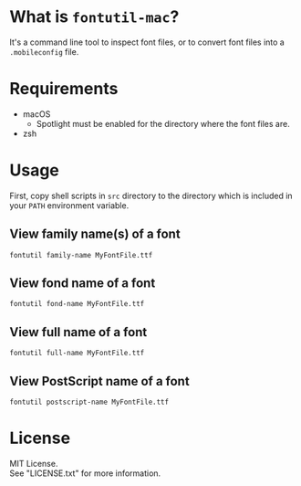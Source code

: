 # What is `fontutil-mac`?

It's a command line tool to inspect font files, or to convert font files into a `.mobileconfig` file.


# Requirements

- macOS
  * Spotlight must be enabled for the directory where the font files are.
- zsh


# Usage

First, copy shell scripts in `src` directory to the directory which is included in your `PATH` environment variable.


## View family name(s) of a font

```console
fontutil family-name MyFontFile.ttf
```

## View fond name of a font

```console
fontutil fond-name MyFontFile.ttf
```

## View full name of a font

```console
fontutil full-name MyFontFile.ttf
```

## View PostScript name of a font

```console
fontutil postscript-name MyFontFile.ttf
```


# License

MIT License.  
See "LICENSE.txt" for more information.
